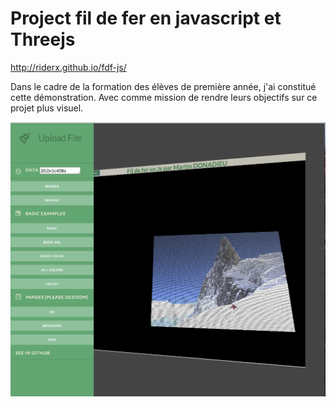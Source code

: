 Project fil de fer en javascript et Threejs
===========================================

http://riderx.github.io/fdf-js/


Dans le cadre de la formation des élèves de première année, j'ai constitué cette démonstration. Avec comme mission de rendre leurs objectifs sur ce projet plus visuel.

![alt tag](https://github.com/riderx/fdf-js/blob/master/images/exemple-ski.png)
